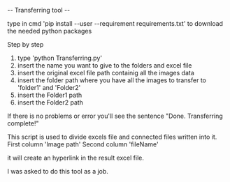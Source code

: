 -- Transferring tool --

type in cmd  'pip install --user --requirement requirements.txt' to download the needed python packages

Step by step 
1) type 'python Transferring.py'
2) insert the name you want to give to the folders and excel file
3) insert the original excel file path containig all the images data
4) insert the folder path where you have all the images to transfer to 'folder1' and 'Folder2'
5) insert the Folder1 path
6) insert the Folder2 path


If there is no problems or error you'll see the sentence "Done. Transferring complete!"

This script is used to divide excels file and connected files written into it.
First column 'Image path'
Second column 'fileName'

it will create an hyperlink in the result excel file.

I was asked to do this tool as a job. 
